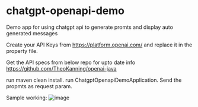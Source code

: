 # chatgpt-openapi-demo
Demo app for using chatgpt api to generate promts and display auto generated messages

Create your API Keys from https://platform.openai.com/ and replace it in the property file.

Get the API specs from below repo for upto date info
https://github.com/TheoKanning/openai-java

run maven clean install.
run ChatgptOpenapiDemoApplication. 
Send the propmts as request param.

Sample working:
![image](https://github.com/Abinandan02/chatgpt-openapi-demo/assets/82743546/51a461e8-9aea-4aa9-893f-fa4f3586b7f9)
